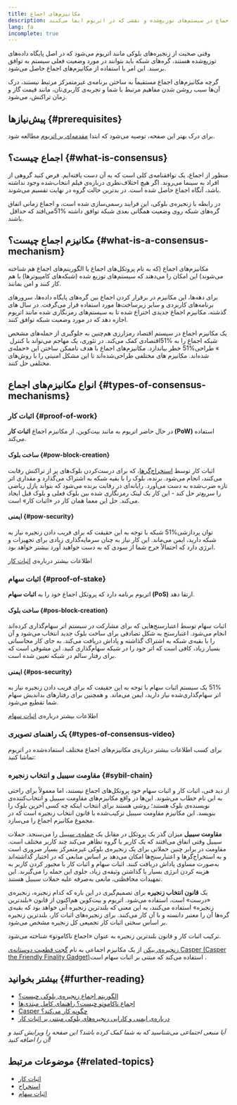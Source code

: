 ```yaml
---
title: مکانیزم‌های اجماع
description: توضیحی درباره پروتکل‌های اجماع در سیستم‌های توزیع‌شده و نقشی که در اتریوم ایفا می‌کنند.
lang: fa
incomplete: true
---
```


وقتی صحبت از زنجیره‌های بلوکی مانند اتریوم می‌شود که در اصل پایگاه داده‌های توزیع‌شده هستند، گره‌های شبکه باید بتوانند در مورد وضعیت فعلی سیستم به توافق برسند. این امر با استفاده از مکانیزم‌های اجماع حاصل می‌شود.

گرچه مکانیزم‌های اجماع مستقیماً به ساختن برنامه‌ی غیرمتمرکز مرتبط نیستند، درک آن‌ها سبب روشن شدن مفاهیم مرتبط با شما و تجربه‌ی کاربری‌تان، مانند قیمت گاز و زمان تراکنش، می‌شود.

## پیش‌نیازها \{#prerequisites}

برای درک بهتر این صفحه،‌ توصیه می‌شود که ابتدا [مقدمه‌ای بر اتریوم](/developers/docs/intro-to-ethereum/) مطالعه شود.

## اجماع چیست؟ \{#what-is-consensus}

منظور از اجماع، یک توافقنامه‌ی کلی است که به آن دست یافته‌ایم. فرض کنید گروهی از افراد به سینما می‌روند. اگر هیچ اختلاف‌نظری درباره‌ی فیلم انتخاب‌شده وجود نداشته باشد، آنگاه اجماع حاصل شده است. در بدترین حالت گروه در نهایت تقسیم می‌شوند.

در رابطه با زنجیره‌ی بلوکی،‌ این فرایند رسمی‌سازی شده است، و اجماع زمانی اتفاق می‌افتد که حداقل ‏‎51% گره‌های شبکه روی وضعیت همگانی بعدی شبکه توافق داشته باشند.

## مکانیزم اجماع چیست؟ \{#what-is-a-consensus-mechanism}

مکانیزم‌های اجماع (که به نام پروتکل‌های اجماع یا الگوریتم‌های اجماع هم شناخته می‌شوند) این امکان را می‌دهند که سیستم‌های توزیع شده (شبکه‌های کامپیوترها) با هم کار کنند و امن بمانند.

برای دهه‌ها،‌ این مکانیزم در برقرار کردن اجماع بین گره‌های پایگاه داده‌ها، سرور‌های برنامه‌های کاربردی و سایر زیرساخت‌ها مورد استفاده قرار می‌گرفت. در سال های گذشته، مکانیزم اجماع جدیدی اختراع شده تا به سیستم‌های رمزنگاری شده مانند اتریوم اجازه دهد که در مورد وضعیت شبکه توافق کنند.

یک مکانیزم اجماع در سیستم اقتصاد رمزارزی هم‌چنین به جلوگیری از حمله‌های مشخص اقتصادی کمک می‌کند. در تئوری،‌ یک مهاجم می‌تواند با کنترل ‏‎51% شبکه اجماع را به خطر بیاندازد. مکانیزم‌های اجماع با هدف ناممکن ساختن این «حمله‌ی ‎51%‏» طراحی شده‌اند. مکانیزم های مختلفی طراحی‌شده‌اند تا این مشکل امنیتی را با روش‌های مختلفی حل کنند.

<YouTube id="dylgwcPH4EA" />

## انواع مکانیزم‌های اجماع \{#types-of-consensus-mechanisms}

### اثبات کار \{#proof-of-work}

در حال حاضر اتریوم به مانند بیت‌کوین، از مکانیزم اجماع **اثبات کار (PoW)** استفاده می‌کند.

#### ساخت بلوک \{#pow-block-creation}

اثبات کار توسط [استخراج‌گرها](/developers/docs/consensus-mechanisms/pow/mining/)، که برای درست‌کردن بلوک‌های پر از تراکنش‌ رقابت می‌کنند، انجام می‌شود. برنده، بلوک را با بقیه شبکه به اشتراک می‌گذارد و مقداری اتر تازه ضرب‌شده به دست می‌آورد. رایانه‌ای در رقابت برنده می‌شود که بتواند پازل ریاضی را سریع‌تر حل کند - این کار یک لینک رمزنگاری شده بین بلوک فعلی و بلوک قبل ایجاد می‌کند. حل این معما همان کار در «اثبات کار» است.

#### ایمنی \{#pow-security}

شبکه با توجه به این حقیقت که برای فریب دادن زنجیره نیاز به ‎51%‏ توان پردازشی شبکه دارید، ایمن می‌ماند. این کار نیاز به چنان سرمایه‌گذاری زیادی برای تجهیزات و انرژی دارد که احتمالاً خرج شما از سودی که به دست خواهید آورد بیشتر خواهد بود.

اطلاعات بیشتر درباره‌ی [اثبات کار](/developers/docs/consensus-mechanisms/pow/)

### اثبات سهام \{#proof-of-stake}

اتریوم برنامه دارد که پروتکل اجماع خود را به **اثبات سهام (PoS)** ارتقا دهد.

#### ساخت بلوک \{#pos-block-creation}

اثبات سهام توسط اعتبارسنج‌هایی که برای مشارکت در سیستم اتر سهام‌گذاری کرده‌اند انجام می‌شود. اعتبارسنج به شکل تصادفی برای ساخت بلوک جدید انتخاب می‌شود و آن را با بقیه‌ی شبکه به اشتراک گذاشته و پاداش دریافت می‌کند. به جای کار محاسباتی بسیار زیاد، کافی است که اتر خود را در شبکه سهام‌گذاری کنید. این مشوقی است که برای رفتار سالم در شبکه تعیین شده است.

#### ایمنی \{#pos-security}

یک سیستم اثبات سهام با توجه به این حقیقت که برای فریب دادن زنجیره نیاز به ‎51%‏ اتر سهام‌گذاری‌شده نیاز دارید، ایمن می‌ماند. و همچنین برای رفتارهای بداندیش سهام شما تقطیع می‌شود.

اطلاعات بیشتر درباره‌ی [اثبات سهام](/developers/docs/consensus-mechanisms/pos/)

### یک راهنمای تصویری \{#types-of-consensus-video}

برای کسب اطلاعات بیشتر درباره‌ی مکانیزم‌های اجماع مختلف استفاده‌شده در اتریوم تماشا کنید:

<YouTube id="ojxfbN78WFQ" />

### مقاومت سیبیل و انتخاب زنجیره \{#sybil-chain}

از دید فنی، اثبات کار و اثبات سهام خود پروتکل‌های اجماع نیستند، اما معمولاً برای راحتی به این نام خطاب می‌شوند. این‌ها در واقع مکانیزم‌های مقاومت سیبیل و انتخاب‌کننده‌ی نویسنده‌ی بلوک‌ هستند؛ روشی هستند برای انتخاب اینکه چه کسی آخرین بلوک را بنویسد. این مکانیزم مقاومت سیبیل ترکیب‌شده با قانون انتخاب زنجیره‌ است که در مجموع مکانیزم اجماع را می‌سازد.

**مقاومت سیبیل** میزان گذر یک پروتکل در مقابل یک [حمله‌ی سیبیل](https://wikipedia.org/wiki/Sybil_attack) را می‌سنجد. حملات سیبیل وقتی اتفاق می‌افتند که یک کاربر یا گروه تظاهر می‌کند چند کاربر مختلف است. مقاومت در برابر چنین حملاتی برای یک زنجیره‌ی بلوکی غیرمتمرکز بسیار ضروری است و به استخراج‌گرها و اعتبارسنج‌ها امکان می‌دهد بر اساس منابعی که در اختیار گذاشته‌اند به‌صورت مساوی پاداش دریافت کنند. اثبات سهام و اثبات کار با مجبور کردن کاربر به هزینه کردن انرژی بسیار یا گذاشتن وثیقه‌ی زیاد، جلوی این حمله را می‌گیرند. این تمهیدات محافظتی، مانعی به‌صرفه علیه حملات سیبیل هستند.

یک **قانون انتخاب زنجیره** برای تصمیم‌گیری در این باره که کدام زنجیره، زنجیره‌ی «درست» است، استفاده می‌شود. اتریوم و بیت‌کوین هم‌اکنون از قانون «بلندترین زنجیره» استفاده می‌کنند، به این معنی که بلندترین زنجیره آنی خواهد بود که بقیه‌ی گره‌ها آن را معتبر دانسته و با آن کار می‌کنند. برای زنجیره‌های اثبات کار، بلندترین زنجیره بر اساس سختی اثبات کار تجمیعی کل زنجیره مشخص می‌شود.

ترکیب اثبات کار و قانون بلندترین زنجیره به عنوان «اجماع ناکاموتو» شناخته می‌شود.

[زنجیره‌ی بیکن](/roadmap/beacon-chain/) از یک مکانیزم اجماعی به نام [گجت قطعیت دوستانه‌ی Casper‏ (Casper the Friendly Finality Gadget)‏](https://arxiv.org/abs/1710.09437) استفاده می‌کند که مبتنی بر اثبات سهام است.

## بیشتر بخوانید \{#further-reading}

- [الگوریتم اجماع زنجیره‌ی بلوکی چیست؟](https://academy.binance.com/en/articles/what-is-a-blockchain-consensus-algorithm)
- [اجماع ناکاموتو چیست؟ راهنمای کامل مبتدی‌ها](https://blockonomi.com/nakamoto-consensus/)
- [Casper چگونه کار می‌کند؟](https://medium.com/unitychain/intro-to-casper-ffg-9ed944d98b2d)
- [درباره‌ی ایمنی و کارایی زنجیره‌های بلوکی مبتنی بر اثبات کار](https://eprint.iacr.org/2016/555.pdf)

_آیا منبعی اجتماعی می‌شناسید که به شما کمک کرده باشد؟ این صفحه را ویرایش کنید و آن را اضافه کنید!_

## موضوعات مرتبط \{#related-topics}

- [اثبات کار](/developers/docs/consensus-mechanisms/pow/)
- [استخراج](/developers/docs/consensus-mechanisms/pow/mining/)
- [اثبات سهام](/developers/docs/consensus-mechanisms/pos/)
